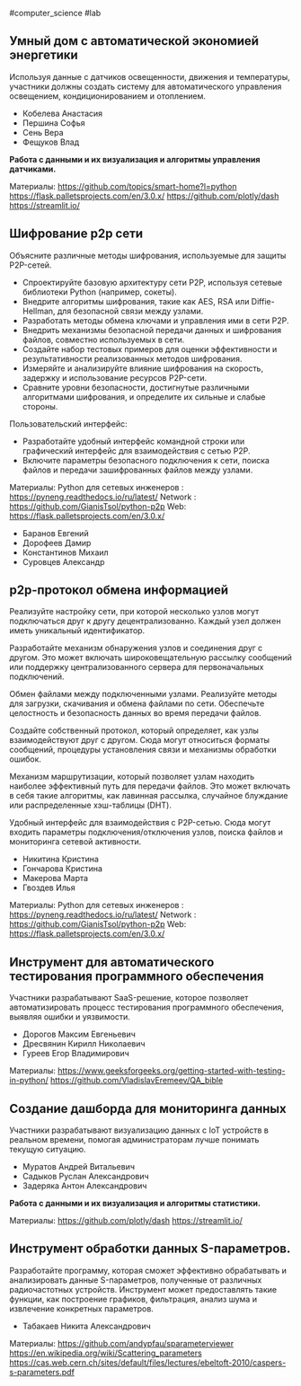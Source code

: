 #computer_science #lab 
## Умный дом с автоматической экономией энергетики

Используя данные с датчиков освещенности, движения и температуры, участники должны создать систему для автоматического управления освещением, кондиционированием и отоплением.

- Кобелева Анастасия 
- Першина Софья 
- Сень Вера
- Фещуков Влад

**Работа с данными и их визуализация и алгоритмы управления датчиками.**

Материалы:
https://github.com/topics/smart-home?l=python
https://flask.palletsprojects.com/en/3.0.x/
https://github.com/plotly/dash
https://streamlit.io/
## Шифрование p2p сети

Объясните различные методы шифрования, используемые для защиты P2P-сетей.
- Спроектируйте базовую архитектуру сети P2P, используя сетевые библиотеки Python (например, сокеты). 
- Внедрите алгоритмы шифрования, такие как AES, RSA или Diffie-Hellman, для безопасной связи между узлами.
- Разработать методы обмена ключами и управления ими в сети P2P.
- Внедрить механизмы безопасной передачи данных и шифрования файлов, совместно используемых в сети.
- Создайте набор тестовых примеров для оценки эффективности и результативности реализованных методов шифрования.
- Измеряйте и анализируйте влияние шифрования на скорость, задержку и использование ресурсов P2P-сети.
- Сравните уровни безопасности, достигнутые различными алгоритмами шифрования, и определите их сильные и слабые стороны.

Пользовательский интерфейс:
- Разработайте удобный интерфейс командной строки или графический интерфейс для взаимодействия с сетью P2P.
- Включите параметры безопасного подключения к сети, поиска файлов и передачи зашифрованных файлов между узлами.

Материалы:
Python для сетевых инженеров : https://pyneng.readthedocs.io/ru/latest/
Network : https://github.com/GianisTsol/python-p2p
Web: https://flask.palletsprojects.com/en/3.0.x/

- Баранов Евгений 
- Дорофеев Дамир
- Константинов Михаил 
- Суровцев Александр

## р2р-протокол обмена информацией

Реализуйте настройку сети, при которой несколько узлов могут подключаться друг к другу децентрализованно. Каждый узел должен иметь уникальный идентификатор.

Разработайте механизм обнаружения узлов и соединения друг с другом. Это может включать широковещательную рассылку сообщений или поддержку централизованного сервера для первоначальных подключений.

Обмен файлами между подключенными узлами. Реализуйте методы для загрузки, скачивания и обмена файлами по сети. Обеспечьте целостность и безопасность данных во время передачи файлов.

Создайте собственный протокол, который определяет, как узлы взаимодействуют друг с другом. Сюда могут относиться форматы сообщений, процедуры установления связи и механизмы обработки ошибок.

Механизм маршрутизации, который позволяет узлам находить наиболее эффективный путь для передачи файлов. Это может включать в себя такие алгоритмы, как лавинная рассылка, случайное блуждание или распределенные хэш-таблицы (DHT).

Удобный интерфейс для взаимодействия с P2P-сетью. Сюда могут входить параметры подключения/отключения узлов, поиска файлов и мониторинга сетевой активности.

- Никитина Кристина
- Гончарова Кристина
- Макерова Марта
- Гвоздев Илья 

Материалы:
Python для сетевых инженеров : https://pyneng.readthedocs.io/ru/latest/
Network : https://github.com/GianisTsol/python-p2p
Web: https://flask.palletsprojects.com/en/3.0.x/
## Инструмент для автоматического тестирования программного обеспечения

Участники разрабатывают SaaS-решение, которое позволяет автоматизировать процесс тестирования программного обеспечения, выявляя ошибки и уязвимости.

- Дорогов Максим Евгеньевич
- Дресвянин Кирилл Николаевич
- Гуреев Егор Владимирович

Материалы:
https://www.geeksforgeeks.org/getting-started-with-testing-in-python/
https://github.com/VladislavEremeev/QA_bible
## Cоздание дашборда для мониторинга данных

Участники разрабатывают визуализацию данных с IoT устройств в реальном времени, помогая администраторам лучше понимать текущую ситуацию.

- Муратов Андрей Витальевич
- Садыков Руслан Александрович  
- Задеряка Антон Александрович

**Работа с данными и их визуализация и алгоритмы статистики.**

Материалы:
https://github.com/plotly/dash
https://streamlit.io/


## Инструмент обработки данных S-параметров.

Разработайте программу, которая сможет эффективно обрабатывать и анализировать данные S-параметров, полученные от различных радиочастотных устройств. Инструмент может предоставлять такие функции, как построение графиков, фильтрация, анализ шума и извлечение конкретных параметров.

- Табакаев Никита Александрович

Материалы:
https://github.com/andypfau/sparameterviewer
https://en.wikipedia.org/wiki/Scattering_parameters
https://cas.web.cern.ch/sites/default/files/lectures/ebeltoft-2010/caspers-s-parameters.pdf

